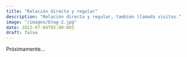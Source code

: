 ```yaml
---
title: "Relación directa y regular"
description: "Relación directa y regular, también llamada visitas."
image: "/images/blog-2.jpg"
date: 2022-07-04T05:00:00Z
draft: false
---
```


Próximamente...
